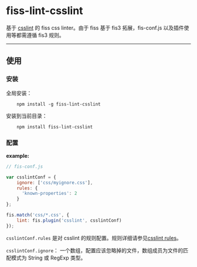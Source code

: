 # fiss-lint-csslint

基于 [csslint](https://github.com/CSSLint/csslint) 的 fiss css linter。由于 fiss 基于 fis3 拓展，fis-conf.js 以及插件使用等都需遵循 fis3 规则。

----


## 使用

### 安装


全局安装：

```cli
	npm install -g fiss-lint-csslint
```

安装到当前目录：

```cli
	npm install fiss-lint-csslint
```


### 配置

**example:**

```javascript
// fis-conf.js

var csslintConf = {
	ignore: ['css/myignore.css'],
	rules: {
	  'known-properties': 2
	}
};

fis.match('css/*.css', {
	lint: fis.plugin('csslint', csslintConf)
});

```

`csslintConf.rules` 是对 csslint 的规则配置。规则详细请参见[csslint rules](https://github.com/CSSLint/csslint/wiki/Rules)。

`csslintConf.ignore`： 一个数组，配置应该忽略掉的文件，数组成员为文件的匹配模式为 String 或 RegExp 类型。
